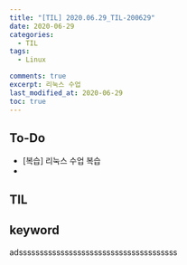 ```yaml
---
title: "[TIL] 2020.06.29_TIL-200629"
date: 2020-06-29
categories:
  - TIL
tags:
  - Linux

comments: true
excerpt: 리눅스 수업
last_modified_at: 2020-06-29
toc: true
---
```


## To-Do
- [복습] 리눅스 수업 복습
- 

## TIL
 
## keyword
adssssssssssssssssssssssssssssssssssssss